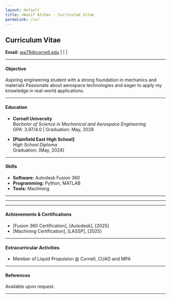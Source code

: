 ```yaml
---
layout: default
title: <Wasif Atcha> - Curriculum Vitae
permalink: /cv/
---
```

## Curriculum Vitae


**Email:** [wa79@cornell.edu](mailto:wa79@cornell.edu) | | |

---

#### Objective
Aspiring engineering student with a strong foundation in mechanics and materials Passionate about aerospace technologies and eager to apply my knowledge in real-world applications.

---

#### Education
- **Cornell University**  
  *Bachelor of Science in Mechanical and Aerospace Engineering*  
  GPA: 3.97/4.0 | Graduation: May, 2028

- **[Plainfield East High School]**  
  *High School Diploma*  
  Graduation: [May, 2024]

---

#### Skills
- **Software:** Autodesk Fusion 360
- **Programming:** Python, MATLAB  
- **Tools:** Machining

---


---



---

#### Achievements & Certifications
- [Fusion 360 Certification], [Autodesk], [2025]  
- [Machining Certification], [LASSP], [2025]  

---

#### Extracurricular Activities
- Member of Liquid Propulsion @ Cornell, CUAD and MPA


---

#### References
Available upon request.

---
